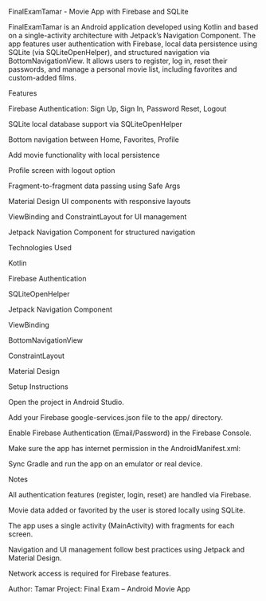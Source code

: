 FinalExamTamar - Movie App with Firebase and SQLite

FinalExamTamar is an Android application developed using Kotlin and based on a single-activity architecture with Jetpack’s Navigation Component. The app features user authentication with Firebase, local data persistence using SQLite (via SQLiteOpenHelper), and structured navigation via BottomNavigationView. It allows users to register, log in, reset their passwords, and manage a personal movie list, including favorites and custom-added films.

Features

Firebase Authentication: Sign Up, Sign In, Password Reset, Logout

SQLite local database support via SQLiteOpenHelper

Bottom navigation between Home, Favorites, Profile

Add movie functionality with local persistence

Profile screen with logout option

Fragment-to-fragment data passing using Safe Args

Material Design UI components with responsive layouts

ViewBinding and ConstraintLayout for UI management

Jetpack Navigation Component for structured navigation

Technologies Used

Kotlin

Firebase Authentication

SQLiteOpenHelper

Jetpack Navigation Component

ViewBinding

BottomNavigationView

ConstraintLayout

Material Design

Setup Instructions

Open the project in Android Studio.

Add your Firebase google-services.json file to the app/ directory.

Enable Firebase Authentication (Email/Password) in the Firebase Console.

Make sure the app has internet permission in the AndroidManifest.xml:
<uses-permission android:name="android.permission.INTERNET" />

Sync Gradle and run the app on an emulator or real device.

Notes

All authentication features (register, login, reset) are handled via Firebase.

Movie data added or favorited by the user is stored locally using SQLite.

The app uses a single activity (MainActivity) with fragments for each screen.

Navigation and UI management follow best practices using Jetpack and Material Design.

Network access is required for Firebase features.

Author: Tamar
Project: Final Exam – Android Movie App
